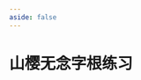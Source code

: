 ```yaml
---
aside: false
---
```

<script setup>
import Train from "../../components/train/TrainZigen.vue"
import {high} from "../high.ts"
</script>

# 山樱无念字根练习

<Train zigenFont = "oppo-sans" name = "sakurawunian" zigenJson = "/sakurawunian/zigen.json" :high />
